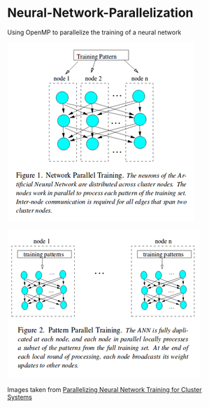 # Neural-Network-Parallelization
Using OpenMP to parallelize the training of a neural network

![AltText](https://github.com/jordanott/Neural-Network-Parallelization/blob/master/Images/distributed_nodes.png)  

![AltText](https://github.com/jordanott/Neural-Network-Parallelization/blob/master/Images/duplicated_net.png)  

Images taken from [Parallelizing Neural Network Training for Cluster Systems](https://www.cs.swarthmore.edu/~newhall/papers/pdcn08.pdf)
